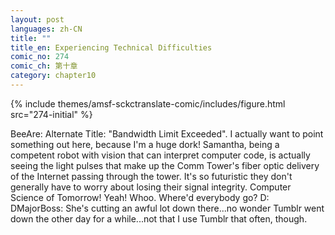 ```yaml
---
layout: post
languages: zh-CN
title: ""
title_en: Experiencing Technical Difficulties
comic_no: 274
comic_ch: 第十章
category: chapter10
---
```

{% include themes/amsf-sckctranslate-comic/includes/figure.html src="274-initial" %}

BeeAre: Alternate Title: "Bandwidth Limit Exceeded". I actually want to point something out here, because I'm a huge dork! Samantha, being a competent robot with vision that can interpret computer code, is actually seeing the light pulses that make up the Comm Tower's fiber optic delivery of the Internet passing through the tower. It's so futuristic they don't generally have to worry about losing their signal integrity. Computer Science of Tomorrow! Yeah! Whoo. Where'd everybody go? D:  
DMajorBoss: She's cutting an awful lot down there...no wonder Tumblr went down the other day for a while...not that I use Tumblr that often, though.
